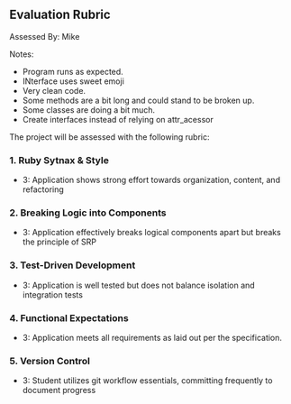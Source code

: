 ## Evaluation Rubric

Assessed By: Mike

Notes:

* Program runs as expected.
* INterface uses sweet emoji
* Very clean code.
* Some methods are a bit long and could stand to be broken up.
* Some classes are doing a bit much.
* Create interfaces instead of relying on attr_acessor


The project will be assessed with the following rubric:

### 1. Ruby Sytnax & Style

* 3:  Application shows strong effort towards organization, content, and refactoring

### 2. Breaking Logic into Components

* 3: Application effectively breaks logical components apart but breaks the principle of SRP

### 3. Test-Driven Development

* 3: Application is well tested but does not balance isolation and integration tests

### 4. Functional Expectations

* 3: Application meets all requirements as laid out per the specification.

### 5. Version Control

* 3: Student utilizes git workflow essentials, committing frequently to document progress
